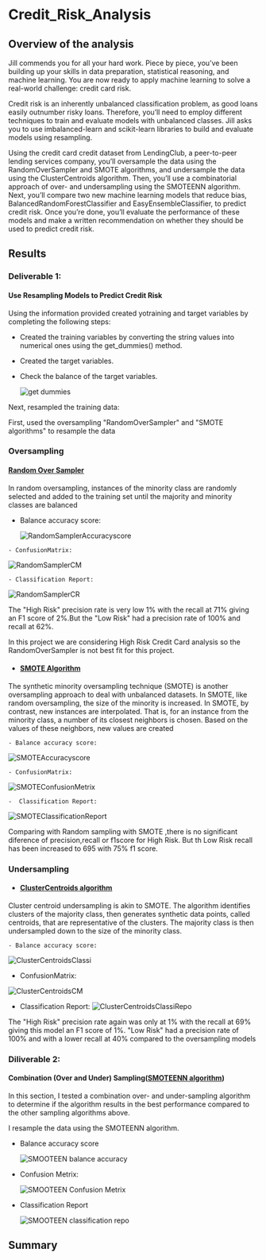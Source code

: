 # Credit_Risk_Analysis

## Overview of the analysis

Jill commends you for all your hard work. Piece by piece, you’ve been building up your skills in data preparation, statistical reasoning, and machine learning. You are now ready to apply machine learning to solve a real-world challenge: credit card risk.

Credit risk is an inherently unbalanced classification problem, as good loans easily outnumber risky loans. Therefore, you’ll need to employ different techniques to train and evaluate models with unbalanced classes. Jill asks you to use imbalanced-learn and scikit-learn libraries to build and evaluate models using resampling.

Using the credit card credit dataset from LendingClub, a peer-to-peer lending services company, you’ll oversample the data using the RandomOverSampler and SMOTE algorithms, and undersample the data using the ClusterCentroids algorithm. Then, you’ll use a combinatorial approach of over- and undersampling using the SMOTEENN algorithm. Next, you’ll compare two new machine learning models that reduce bias, BalancedRandomForestClassifier and EasyEnsembleClassifier, to predict credit risk. Once you’re done, you’ll evaluate the performance of these models and make a written recommendation on whether they should be used to predict credit risk.

## Results
### Deliverable 1: 

#### Use Resampling Models to Predict Credit Risk 

Using the information  provided  created yotraining and target variables by completing the following steps:

- Created the training variables by converting the string values into numerical ones using the get_dummies() method.

- Created the target variables.

- Check the balance of the target variables.

  ![get dummies](./images/D1image1.PNG)

Next,  resampled the training data:

 First, used the oversampling "RandomOverSampler" and "SMOTE algorithms" to resample the data

### Oversampling

#### <u> Random Over Sampler</u>

In random oversampling, instances of the minority class are randomly selected and added to the training set until the majority and minority classes are balanced

   - Balance accuracy score:

      ![RandomSamplerAccuracyscore](./images/RandomOversamlertaccu.PNG)


    - ConfusionMatrix:

![RandomSamplerCM](./images/RandomOversamlerCM.PNG)


    - Classification Report:

![RandomSamplerCR](./images/RandomOversamleReport.PNG)


The "High Risk" precision rate is very low  1% with the recall at 71% giving  an F1 score of 2%.But the "Low Risk" had a precision rate of 100% and recall at 62%.

In this project we are considering High Risk Credit Card analysis so the RandomOverSampler is not best fit for this project.

 - #### <u>SMOTE Algorithm</u>

The synthetic minority oversampling technique (SMOTE) is another oversampling approach to deal with unbalanced datasets. In SMOTE, like random oversampling, the size of the minority is increased. In SMOTE, by contrast, new instances are interpolated. That is, for an instance from the minority class, a number of its closest neighbors is chosen. Based on the values of these neighbors, new values are created


    - Balance accuracy score:

![SMOTEAccuracyscore](./images/SMOTEaccu.PNG)
     
    - ConfusionMatrix:

![SMOTEConfusionMetrix](./images/SMOTECM.PNG)


    -  Classification Report:

![SMOTEClassificationReport](./images/SMOTEclassiReport.PNG)

Comparing with Random sampling with SMOTE ,there is no significant diference of precision,recall or f1score for High Risk. But th Low Risk recall has been increased to 695 with 75% f1 score. 

### Undersampling

- #### <u>ClusterCentroids algorithm</u>

Cluster centroid undersampling is akin to SMOTE. The algorithm identifies clusters of the majority class, then generates synthetic data points, called centroids, that are representative of the clusters. The majority class is then undersampled down to the size of the minority class.



    - Balance accuracy score:

![ClusterCentroidsClassi](./images/ClustercentoriordsClassi.PNG)

   - ConfusionMatrix:
   
![ClusterCentroidsCM](./images/ClustercentoriordsCM.PNG)
 
   -  Classification Report:
![ClusterCentroidsClassiRepo](./images/ClustercentoriordsImbancedreport.PNG)

The "High Risk" precision rate again was only at 1% with the recall at 69% giving this model an F1 score of 1%.
"Low Risk" had a precision rate of 100% and with a lower recall at 40% compared to the oversampling models

### Diliverable 2:

#### Combination (Over and Under) Sampling(<u>SMOTEENN algorithm</u>)

In this section, I tested a combination over- and under-sampling algorithm to determine if the algorithm results in the best performance compared to the other sampling algorithms above. 

I resample the data using the SMOTEENN algorithm. 

 - Balance accuracy score
  
    ![SMOOTEEN balance accuracy](./images/SMOOTEENaccu.PNG)

- Confusion Metrix:

   ![SMOOTEEN Confusion Metrix](./images/smooteennCM.PNG)

 - Classification Report

   ![SMOOTEEN classification repo](./images/SMOOTEENaccuRepo.PNG)




## Summary